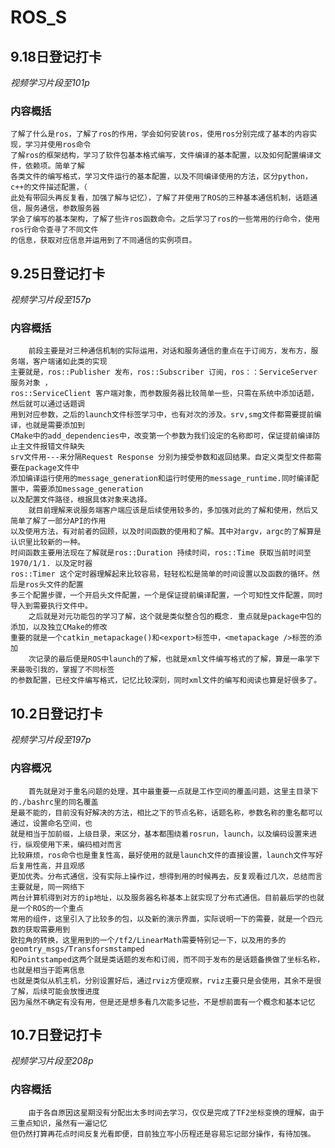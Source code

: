 # ROS_S
## 9.18日登记打卡
*视频学习片段至101p*
### 内容概括
    了解了什么是ros，了解了ros的作用，学会如何安装ros，使用ros分别完成了基本的内容实现，学习并使用ros命令
    了解ros的框架结构，学习了软件包基本格式编写，文件编译的基本配置，以及如何配置编译文件，依赖项。简单了解
    各类文件的编写格式，学习文件运行的基本配置，以及不同编译使用的方法，区分python，c++的文件描述配置，（
    此处有带回头再反复看，加强了解与记忆），了解了并使用了ROS的三种基本通信机制，话题通信，服务通信，参数服务器
    学会了编写的基本架构，了解了些许ros函数命令。之后学习了ros的一些常用的行命令，使用ros行命令查寻了不同文件
    的信息，获取对应信息并运用到了不同通信的实例项目。
## 9.25日登记打卡
*视频学习片段至157p*
### 内容概括
        前段主要是对三种通信机制的实际运用，对话和服务通信的重点在于订阅方，发布方，服务端，客户端诸如此类的实现
    主要就是，ros::Publisher 发布，ros::Subscriber 订阅，ros：：ServiceServer 服务对象 ，
    ros::ServiceClient 客户端对象，而参数服务器比较简单一些，只需在系统中添加话题，然后就可以通过话题调
    用到对应参数，之后的launch文件标签学习中，也有对次的涉及。srv,smg文件都需要提前编译，也就是需要添加到
    CMake中的add_dependencies中，改变第一个参数为我们设定的名称即可，保证提前编译防止主文件报错文件缺失
    srv文件用---来分隔Request Response 分别为接受参数和返回结果。自定义类型文件都需要在package文件中
    添加编译运行使用的message_generation和运行时使用的message_runtime.同时编译配置中，需要添加message_generation
    以及配置文件路径，根据具体对象来选择。
        就目前理解来说服务端客户端应该是后续使用较多的，多加强对此的了解和使用，然后又简单了解了一部分API的作用
    以及使用方法，有对前者的回顾，以及时间函数的使用和了解。其中对argv，argc的了解算是认识里比较新的一种。
    时间函数主要用法现在了解就是ros::Duration 持续时间，ros::Time 获取当前时间至1970/1/1. 以及定时器
    ros::Timer 这个定时器理解起来比较容易，轻轻松松是简单的时间设置以及函数的循环。然后是ros头文件的配置
    多三个配置步骤，一个开启头文件配置，一个是保证提前编译配置，一个可知性文件配置，同时导入到需要执行文件中。
        之后就是对元功能包的学习了解，这个就是类似整合包的概念. 重点就是package中包的添加，以及独立CMake的修改
    重要的就是一个catkin_metapackage()和<export>标签中，<metapackage />标签的添加
        次记录的最后便是ROS中launch的了解，也就是xml文件编写格式的了解，算是一串学下来最吸引我的，掌握了不同标签
    的参数配置，已经文件编写格式，记忆比较深刻，同时xml文件的编写和阅读也算是好很多了。
## 10.2日登记打卡
*视频学习片段至197p*
### 内容概况
        首先就是对于重名问题的处理，其中最重要一点就是工作空间的覆盖问题，这里主目录下的./bashrc里的同名覆盖
    是最不能的，目前没有好解决的方法，相比之下的节点名称，话题名称，参数名称的重名都可以通过，设置命名空间，也
    就是相当于加前缀，上级目录，来区分，基本都围绕着rosrun，launch，以及编码设置来进行，纵观使用下来，编码相对而言
    比较麻烦，ros命令也是重复性高，最好使用的就是launch文件的直接设置，launch文件写好后复用性高，并且观感
    更加优秀。分布式通信，没有实际上操作过，想得到用的时候再去，反复观看过几次，总结而言主要就是，同一网络下
    两台计算机得到对方的ip地址，以及服务器名称基本上就实现了分布式通信。目前最后学的也就是一个ROS的一个重点
    常用的组件，这里引入了比较多的包，以及新的演示界面，实际说明一下的需要，就是一个四元数的获取需要用到
    欧拉角的转换，这里用到的一个/tf2/LinearMath需要特别记一下，以及用的多的geomtry_msgs/Transforsmstamped
    和Pointstamped这两个就是类话题的发布和订阅，而不同于发布的是话题备换做了坐标名称，也就是相当于距离信息
    也就是类似从机主机，分别设置好后，通过rviz方便观察，rviz主要只是会使用，其余不是很了解，后续可能会放慢进度
    因为虽然不确定有没有用，但是还是想多看几次能多记些，不是想前面有一个概念和基本记忆
## 10.7日登记打卡
*视频学习片段至208p*
### 内容概括
        由于各自原因这星期没有分配出太多时间去学习，仅仅是完成了TF2坐标变换的理解，由于三重点知识，虽然有一遍记忆
    但仍然打算再花点时间反复光看即便，目前独立写小历程还是容易忘记部分操作，有待加强。

